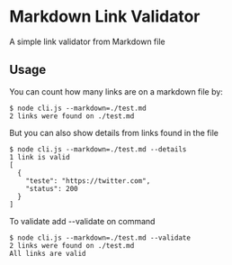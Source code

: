 # Markdown Link Validator 

A simple link validator from Markdown file

## Usage 

You can count how many links are on a markdown file by:

```
$ node cli.js --markdown=./test.md
2 links were found on ./test.md
```

But you can also show details from links found in the file

```
$ node cli.js --markdown=./test.md --details
1 link is valid
[
  {
    "teste": "https://twitter.com",
    "status": 200
  }
]
```

To validate add --validate on command 

```
$ node cli.js --markdown=./test.md --validate
2 links were found on ./test.md
All links are valid
```